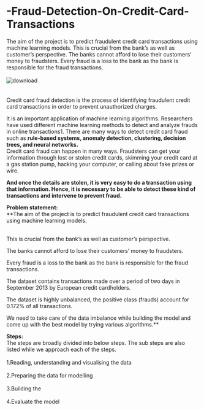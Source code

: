 # -Fraud-Detection-On-Credit-Card-Transactions
The aim of the project is to predict fraudulent credit card transactions using machine learning models. This is crucial from the bank’s as well as customer’s perspective. The banks cannot afford to lose their customers’ money to fraudsters. Every fraud is a loss to the bank as the bank is responsible for the fraud transactions.
<br/>
<br/>
![download](https://github.com/mohansharma077/-Fraud-Detection-On-Credit-Card-Transactions/assets/104629829/39e4d62f-baf5-4d98-9bf4-ec68b34dbf3c)
<br/><br/><br/>
Credit card fraud detection is the process of identifying fraudulent credit card transactions in order to prevent unauthorized charges.<br/>

It is an important application of machine learning algorithms. Researchers have used different machine learning methods to detect and analyze frauds in online transactions1. There are many ways to detect credit card fraud such as **rule-based systems, anomaly detection, clustering, decision trees, and neural networks.**
<br/>
Credit card fraud can happen in many ways. Fraudsters can get your information through lost or stolen credit cards, skimming your credit card at a gas station pump, hacking your computer, or calling about fake prizes or wire.<br/>

**And once the details are stolen, it is very easy to do a transaction using that information. Hence, it is necessary to be able to detect these kind of transactions and intervene to prevent fraud.**

**Problem statement:<br/>**
**The aim of the project is to predict fraudulent credit card transactions using machine learning models.<br/><br/>

This is crucial from the bank’s as well as customer’s perspective.<br/>

The banks cannot afford to lose their customers’ money to fraudsters.<br/>

Every fraud is a loss to the bank as the bank is responsible for the fraud transactions.<br/>

The dataset contains transactions made over a period of two days in September 2013 by European credit cardholders.<br/>

The dataset is highly unbalanced, the positive class (frauds) account for 0.172% of all transactions.<br/>

We need to take care of the data imbalance while building the model and come up with the best model by trying various algorithms.**<br/>

**Steps:**<br/>
The steps are broadly divided into below steps. The sub steps are also listed while we approach each of the steps.<br/>
<br/>
1.Reading, understanding and visualising the data<br/><br/>
2.Preparing the data for modelling<br/><br/>
3.Building the <br/><br/>
4.Evaluate the model<br/>
